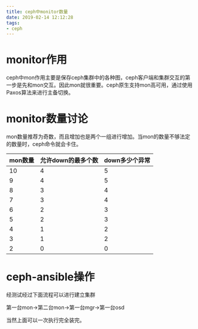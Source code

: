 ```yaml
---
title: ceph中monitor数量
date: 2019-02-14 12:12:28
tags:
- ceph
---
```


# monitor作用

ceph中mon作用主要是保存ceph集群中的各种图，ceph客户端和集群交互的第一步是先和mon交互。因此mon就很重要。ceph原生支持mon高可用，通过使用Paxos算法来进行主备切换。

<!--more-->

# monitor数量讨论

mon数量推荐为奇数，而且增加也是两个一组进行增加。当mon的数量不够法定的数量时，ceph命令就会卡住。

| mon数量 | 允许down的最多个数 | down多少个异常 |
|--|--| -- |
| 10 | 4 | 5 |
| 9 | 4 | 5 |
| 8 | 3 | 4 |
| 7 | 3 | 4 |
| 6 | 2 | 3 |
| 5 | 2 | 3 |
| 4 | 1 | 2 |
| 3 | 1 | 2 |
| 2 | 0 | 0 |


# ceph-ansible操作

经测试经过下面流程可以进行建立集群

第一台mon->第二台mon->第一台mgr->第一台osd

当然上面可以一次执行完全装完。
